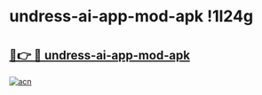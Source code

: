 # undress-ai-app-mod-apk !1l24g

# <h2><a href="https://deuw2t.esa.edu.pl?title=undress-ai-app-mod-apk&ref=1l24g">🔗👉 🔴 undress-ai-app-mod-apk</a></h2>

[![acn](https://github.com/user-attachments/assets/0f9c940e-d8b0-45ae-aac7-cd30a18b3e1c)](https://deuw2t.esa.edu.pl?title=undress-ai-app-mod-apk&ref=1l24g)

